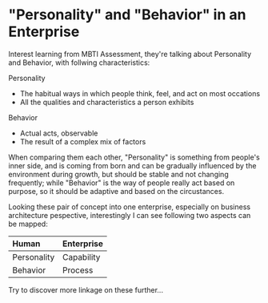 # "Personality" and "Behavior" in an Enterprise

Interest learning from MBTI Assessment, they're talking about Personality and Behavior, with follwing characteristics:

Personality

* The habitual ways in which people think, feel, and act on most occations
* All the qualities and characteristics a person exhibits

Behavior

* Actual acts, observable
* The result of a complex mix of factors

When comparing them each other, "Personality" is something from people's inner side, and is coming from born and can be gradually influenced by the environment during growth, but should be stable and not changing frequently; while "Behavior" is the way of people really act based on purpose, so it should be adaptive and based on the circustances.

Looking these pair of concept into one enterprise, especially on business architecture pespective, interestingly I can see following two aspects can be mapped:

| Human | Enterprise |
| :--- | :--- |
| Personality | Capability |
| Behavior | Process |

Try to discover more linkage on these further...

